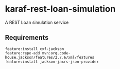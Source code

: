 # karaf-rest-loan-simulation
A REST Loan simulation service

## Requirements
```
feature:install cxf-jackson
feature:repo-add mvn:org.code-house.jackson/features/2.7.6/xml/features
feature:install jackson-jaxrs-json-provider
```
